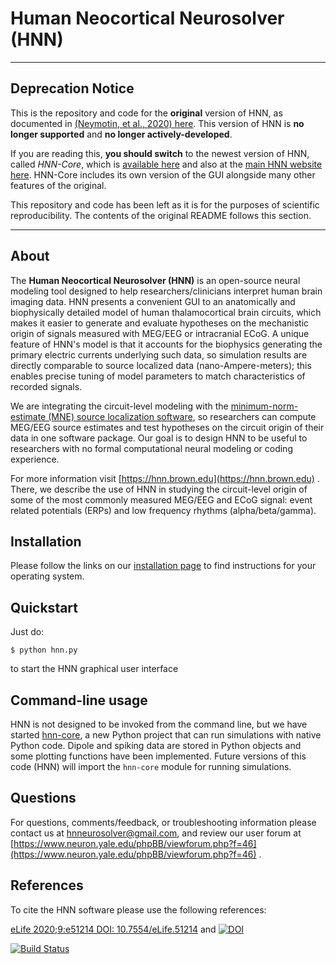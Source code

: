 # Human Neocortical Neurosolver (HNN)

-----

## Deprecation Notice

This is the repository and code for the **original** version of HNN, as documented in [(Neymotin, et al., 2020) here](https://elifesciences.org/articles/51214). This version of HNN is **no longer supported** and **no longer actively-developed**.

If you are reading this, **you should switch** to the newest version of HNN, called *HNN-Core*, which is [available here](https://github.com/jonescompneurolab/hnn-core) and also at the [main HNN website here](https://hnn.brown.edu). HNN-Core includes its own version of the GUI alongside many other features of the original.

This repository and code has been left as it is for the purposes of scientific reproducibility. The contents of the original README follows this section.

-----

## About

The **Human Neocortical Neurosolver (HNN)** is an open-source neural modeling tool designed to help
researchers/clinicians interpret human brain imaging data. HNN presents a convenient GUI to an
anatomically and biophysically detailed model of human thalamocortical brain circuits, which
makes it easier to generate and evaluate hypotheses on the mechanistic origin of signals measured
with MEG/EEG or intracranial ECoG. A unique feature of HNN's model is that it accounts for the
biophysics generating the primary electric currents underlying such data, so simulation results
are directly comparable to source localized data (nano-Ampere-meters); this enables precise
tuning of model parameters to match characteristics of recorded signals.

We are integrating the circuit-level modeling with the [minimum-norm-estimate (MNE) source
localization software](https://martinos.org/mne/stable/index.html), so researchers can compute
MEG/EEG source estimates and test hypotheses on
the circuit origin of their data in one software package. Our goal is to design HNN to be useful
to researchers with no formal computational neural modeling or coding experience.

For more information visit [https://hnn.brown.edu](https://hnn.brown.edu) . There, we describe the use of HNN in studying the
circuit-level origin of some of the most commonly measured MEG/EEG and ECoG signal: event related
potentials (ERPs) and low frequency rhythms (alpha/beta/gamma).

## Installation

Please follow the links on our [installation page](installer) to find instructions for your operating system.

## Quickstart

Just do:

    $ python hnn.py

to start the HNN graphical user interface

## Command-line usage

HNN is not designed to be invoked from the command line, but we have started
[hnn-core](https://jonescompneurolab.github.io/hnn-core), a new Python project that can run
simulations with native Python code. Dipole and spiking data are stored in Python objects
and some plotting functions have been implemented. Future versions of this code (HNN) will
import the `hnn-core` module for running simulations.

## Questions

For questions, comments/feedback, or troubleshooting information please contact
us at hnneurosolver@gmail.com, and review our user forum at
[https://www.neuron.yale.edu/phpBB/viewforum.php?f=46](https://www.neuron.yale.edu/phpBB/viewforum.php?f=46) .

## References

To cite the HNN software please use the following references:

 [eLife 2020;9:e51214 DOI: 10.7554/eLife.51214](https://doi.org/10.7554/eLife.51214)
 and
 [![DOI](https://zenodo.org/badge/128077928.svg)](https://zenodo.org/badge/latestdoi/128077928)

[![Build Status](https://travis-ci.com/jonescompneurolab/hnn.svg?branch=master)](https://travis-ci.com/jonescompneurolab/hnn)
